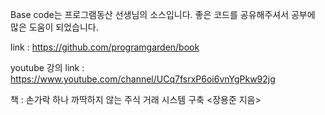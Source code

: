 Base code는 프로그램동산 선생님의 소스입니다.
좋은 코드를 공유해주셔서 공부에 많은 도움이 되었습니다.

link : https://github.com/programgarden/book

youtube 강의 link : https://www.youtube.com/channel/UCq7fsrxP6oi6vnYgPkw92jg

책 : 손가락 하나 까딱하지 않는 주식 거래 시스템 구축 <장용준 지음>
